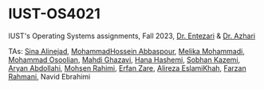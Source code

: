# IUST-OS4021
IUST's Operating Systems assignments, Fall 2023, [Dr. Entezari](https://scholar.google.com/citations?user=nOx3MnAAAAAJ&hl=en) &amp; [Dr. Azhari](https://scholar.google.com/citations?user=-mM5PJAAAAAJ&hl=en)

TAs: 
[Sina Alinejad](https://github.com/sinaalinejad/), [MohammadHossein Abbaspour](https://github.com/MohammadHAbbaspour/), [Melika Mohammadi](https://github.com/melikamohamadifakhar/), [Mohammad Osoolian](https://github.com/mohammad-osoolian/), [Mahdi Ghazavi](https://github.com/iMahdiGhazavi/), [Hana Hashemi](https://github.com/hanna-hashemi/), [Sobhan Kazemi](https://github.com/sobhankazemi/), [Aryan Abdollahi](https://github.com/aryansabet/), [Mohsen Rahimi](https://github.com/Mohsen-Rahimi8001/), [Erfan Zare](https://github.com/mr-zare/), [Alireza EslamiKhah](https://github.com/AlirezaEslamikhah/), [Farzan Rahmani](https://github.com/FarzanRahmani/), Navid Ebrahimi

